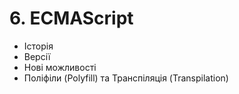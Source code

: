 # 6. ECMAScript
- Історія
- Версії
- Нові можливості
- Поліфіли (Polyfill) та Транспіляція (Transpilation)
